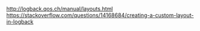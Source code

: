 http://logback.qos.ch/manual/layouts.html
https://stackoverflow.com/questions/14168684/creating-a-custom-layout-in-logback
